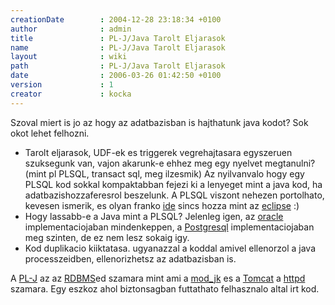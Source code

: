 ```yaml
---
creationDate        : 2004-12-28 23:18:34 +0100 
author              : admin 
title               : PL-J/Java Tarolt Eljarasok 
name                : PL-J/Java Tarolt Eljarasok 
layout              : wiki 
path                : PL-J/Java Tarolt Eljarasok 
date                : 2006-03-26 01:42:50 +0100 
version             : 1 
creator             : kocka 
---
```

Szoval miert is jo az hogy az adatbazisban is hajthatunk java kodot? Sok okot lehet felhozni.

*   Tarolt eljarasok, UDF-ek es triggerek vegrehajtasara egyszeruen szuksegunk van, vajon akarunk-e ehhez meg egy nyelvet megtanulni? (mint pl PLSQL, transact sql, meg ilzesmik) Az nyilvanvalo hogy egy PLSQL kod sokkal kompaktabban fejezi ki a lenyeget mint a java kod, ha adatbazishozzaferesrol beszelunk. A PLSQL viszont nehezen portolhato, kevesen ismerik, es olyan franko [ide](../IDE.html) sincs hozza mint az [eclipse](../Eclipse.html) :)
*   Hogy lassabb-e a Java mint a PLSQL? Jelenleg igen, az [oracle](../Oracle.html) implementaciojaban mindenkeppen, a [Postgresql](../PostgreSQL.html) implementaciojaban meg szinten, de ez nem lesz sokaig igy.
*   Kod duplikacio kiiktatasa. ugyanazzal a koddal amivel ellenorzol a java processzeidben, ellenorizhetsz az adatbazisban is.

A [PL-J](../PL-J.html) az az [RDBMS](../RDBMS.html)ed szamara mint ami a [mod_jk](../mod_jk.html) es a [Tomcat](../tomcat.html) a [httpd](../httpd.html) szamara. Egy eszkoz ahol biztonsagban futtathato felhasznalo altal irt kod.
